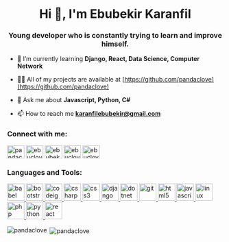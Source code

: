 <h1 align="center">Hi 👋, I'm Ebubekir Karanfil</h1>
<h3 align="center">Young developer who is constantly trying to learn and improve himself.</h3>

- 🌱 I’m currently learning **Django, React, Data Science, Computer Network**

- 👨‍💻 All of my projects are available at [https://github.com/pandaclove](https://github.com/pandaclove)

- 💬 Ask me about **Javascript, Python, C#**

- 📫 How to reach me **karanfilebubekir@gmail.com**

<p align="left">
<h3 align="left">Connect with me:</h3>
<a href="https://dev.to/pandaclove" target="blank"><img align="center" src="https://cdn.jsdelivr.net/npm/simple-icons@3.0.1/icons/dev-dot-to.svg" alt="pandaclove" height="30" width="40" /></a>
<a href="https://twitter.com/ebuclovee" target="blank"><img align="center" src="https://cdn.jsdelivr.net/npm/simple-icons@3.0.1/icons/twitter.svg" alt="ebuclovee" height="30" width="40" /></a>
<a href="https://linkedin.com/in/ebubekir-karanfil" target="blank"><img align="center" src="https://cdn.jsdelivr.net/npm/simple-icons@3.0.1/icons/linkedin.svg" alt="ebubekir-karanfil" height="30" width="40" /></a>
<a href="https://fb.com/ebuclove" target="blank"><img align="center" src="https://cdn.jsdelivr.net/npm/simple-icons@3.0.1/icons/facebook.svg" alt="ebuclove" height="30" width="40" /></a>
<a href="https://instagram.com/ebuclove" target="blank"><img align="center" src="https://cdn.jsdelivr.net/npm/simple-icons@3.0.1/icons/instagram.svg" alt="ebuclove" height="30" width="40" /></a>
</p>

<h3 align="left">Languages and Tools:</h3>
<p align="left"> <a href="https://babeljs.io/" target="_blank"> <img src="https://www.vectorlogo.zone/logos/babeljs/babeljs-icon.svg" alt="babel" width="40" height="40"/> </a> <a href="https://getbootstrap.com" target="_blank"> <img src="https://devicons.github.io/devicon/devicon.git/icons/bootstrap/bootstrap-plain.svg" alt="bootstrap" width="40" height="40"/> </a> <a href="https://codeigniter.com" target="_blank"> <img src="https://cdn.worldvectorlogo.com/logos/codeigniter.svg" alt="codeigniter" width="40" height="40"/> </a> <a href="https://www.w3schools.com/cs/" target="_blank"> <img src="https://devicons.github.io/devicon/devicon.git/icons/csharp/csharp-original.svg" alt="csharp" width="40" height="40"/> </a> <a href="https://www.w3schools.com/css/" target="_blank"> <img src="https://devicons.github.io/devicon/devicon.git/icons/css3/css3-original-wordmark.svg" alt="css3" width="40" height="40"/> </a> <a href="https://www.djangoproject.com/" target="_blank"> <img src="https://devicons.github.io/devicon/devicon.git/icons/django/django-original.svg" alt="django" width="40" height="40"/> </a> <a href="https://dotnet.microsoft.com/" target="_blank"> <img src="https://devicons.github.io/devicon/devicon.git/icons/dot-net/dot-net-original-wordmark.svg" alt="dotnet" width="40" height="40"/> </a> <a href="https://git-scm.com/" target="_blank"> <img src="https://www.vectorlogo.zone/logos/git-scm/git-scm-icon.svg" alt="git" width="40" height="40"/> </a> <a href="https://www.w3.org/html/" target="_blank"> <img src="https://devicons.github.io/devicon/devicon.git/icons/html5/html5-original-wordmark.svg" alt="html5" width="40" height="40"/> </a> <a href="https://developer.mozilla.org/en-US/docs/Web/JavaScript" target="_blank"> <img src="https://devicons.github.io/devicon/devicon.git/icons/javascript/javascript-original.svg" alt="javascript" width="40" height="40"/> </a> <a href="https://www.linux.org/" target="_blank"> <img src="https://devicons.github.io/devicon/devicon.git/icons/linux/linux-original.svg" alt="linux" width="40" height="40"/> </a> <a href="https://www.php.net" target="_blank"> <img src="https://devicons.github.io/devicon/devicon.git/icons/php/php-original.svg" alt="php" width="40" height="40"/> </a> <a href="https://www.python.org" target="_blank"> <img src="https://devicons.github.io/devicon/devicon.git/icons/python/python-original.svg" alt="python" width="40" height="40"/> </a> <a href="https://reactjs.org/" target="_blank"> <img src="https://devicons.github.io/devicon/devicon.git/icons/react/react-original-wordmark.svg" alt="react" width="40" height="40"/> </a> </p>

<p><img align="left" src="https://github-readme-stats.vercel.app/api/top-langs/?username=pandaclove&layout=compact" alt="pandaclove" /></p>

<p>&nbsp;<img align="center" src="https://github-readme-stats.vercel.app/api?username=pandaclove&show_icons=true" alt="pandaclove" /></p>
